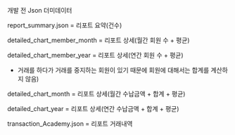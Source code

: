 개발 전 Json 더미데이터

report_summary.json = 리포트 요약(건수)

detailed_chart_member_month = 리포트 상세(월간 회원 수 + 평균)

detailed_chart_member_year = 리포트 상세(연간 회원 수 + 평균)
 * 거래를 하다가 거래를 중지하는 회원이 있기 때문에 회원에 대해서는 합계를 계산하지 않음)

detailed_chart_month = 리포트 상세(월간 수납금액 + 합계 + 평균)

detailed_chart_year = 리포트 상세(연간 수납금액 + 합계 + 평균)

transaction_Academy.json = 리포트 거래내역
